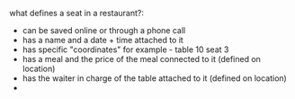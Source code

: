 what defines a seat in a restaurant?:

- can be saved online or through a phone call
- has a name and a date + time attached to it
- has specific "coordinates" for example - table 10 seat 3
- has a meal and the price of the meal connected to it (defined on location)
- has the waiter in charge of the table attached to it (defined on location)
-